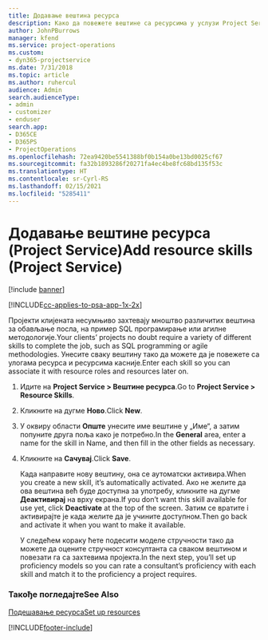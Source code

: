 ```yaml
---
title: Додавање вештина ресурса
description: Како да повежете вештине са ресурсима у услузи Project Service
author: JohnPBurrows
manager: kfend
ms.service: project-operations
ms.custom:
- dyn365-projectservice
ms.date: 7/31/2018
ms.topic: article
ms.author: ruhercul
audience: Admin
search.audienceType:
- admin
- customizer
- enduser
search.app:
- D365CE
- D365PS
- ProjectOperations
ms.openlocfilehash: 72ea9420be5541388bf0b154a0be13bd0025cf67
ms.sourcegitcommit: fa32b1893286f20271fa4ec4be8fc68bd135f53c
ms.translationtype: HT
ms.contentlocale: sr-Cyrl-RS
ms.lasthandoff: 02/15/2021
ms.locfileid: "5285411"
---
```

# <a name="add-resource-skills-project-service"></a><span data-ttu-id="48b47-103">Додавање вештине ресурса (Project Service)</span><span class="sxs-lookup"><span data-stu-id="48b47-103">Add resource skills (Project Service)</span></span>

[!include [banner](../includes/psa-now-project-operations.md)]

[!INCLUDE[cc-applies-to-psa-app-1x-2x](../includes/cc-applies-to-psa-app-1x-2x.md)]

<span data-ttu-id="48b47-104">Пројекти клијената несумњиво захтевају мноштво различитих вештина за обављање посла, на пример SQL програмирање или агилне методологије.</span><span class="sxs-lookup"><span data-stu-id="48b47-104">Your clients’ projects no doubt require a variety of different skills to complete the job, such as SQL programming or agile methodologies.</span></span> <span data-ttu-id="48b47-105">Унесите сваку вештину тако да можете да је повежете са улогама ресурса и ресурсима касније.</span><span class="sxs-lookup"><span data-stu-id="48b47-105">Enter each skill so you can associate it with resource roles and resources later on.</span></span>  
  
1. <span data-ttu-id="48b47-106">Идите на **Project Service > Вештине ресурса**.</span><span class="sxs-lookup"><span data-stu-id="48b47-106">Go to **Project Service > Resource Skills**.</span></span>  
  
2. <span data-ttu-id="48b47-107">Кликните на дугме **Ново**.</span><span class="sxs-lookup"><span data-stu-id="48b47-107">Click **New**.</span></span>  
  
3. <span data-ttu-id="48b47-108">У оквиру области **Опште** унесите име вештине у „Име“, а затим попуните друга поља како је потребно.</span><span class="sxs-lookup"><span data-stu-id="48b47-108">In the **General** area, enter a name for the skill in Name, and then fill in the other fields as necessary.</span></span>  
  
4. <span data-ttu-id="48b47-109">Кликните на **Сачувај**.</span><span class="sxs-lookup"><span data-stu-id="48b47-109">Click **Save**.</span></span>  
  
   <span data-ttu-id="48b47-110">Када направите нову вештину, она се аутоматски активира.</span><span class="sxs-lookup"><span data-stu-id="48b47-110">When you create a new skill, it’s automatically activated.</span></span> <span data-ttu-id="48b47-111">Ако не желите да ова вештина већ буде доступна за употребу, кликните на дугме **Деактивирај** на врху екрана.</span><span class="sxs-lookup"><span data-stu-id="48b47-111">If you don’t want this skill available for use yet, click **Deactivate** at the top of the screen.</span></span> <span data-ttu-id="48b47-112">Затим се вратите i активирајте је када желите да је учините доступном.</span><span class="sxs-lookup"><span data-stu-id="48b47-112">Then go back and activate it when you want to make it available.</span></span>  
  
   <span data-ttu-id="48b47-113">У следећем кораку ћете подесити моделе стручности тако да можете да оцените стручност консултанта са сваком вештином и повезати га са захтевима пројекта.</span><span class="sxs-lookup"><span data-stu-id="48b47-113">In the next step, you’ll set up proficiency models so you can rate a consultant’s proficiency with each skill and match it to the proficiency a project requires.</span></span>  
  
### <a name="see-also"></a><span data-ttu-id="48b47-114">Такође погледајте</span><span class="sxs-lookup"><span data-stu-id="48b47-114">See Also</span></span>  
 [<span data-ttu-id="48b47-115">Подешавање ресурса</span><span class="sxs-lookup"><span data-stu-id="48b47-115">Set up resources</span></span>](../psa/set-up-resources.md)


[!INCLUDE[footer-include](../includes/footer-banner.md)]